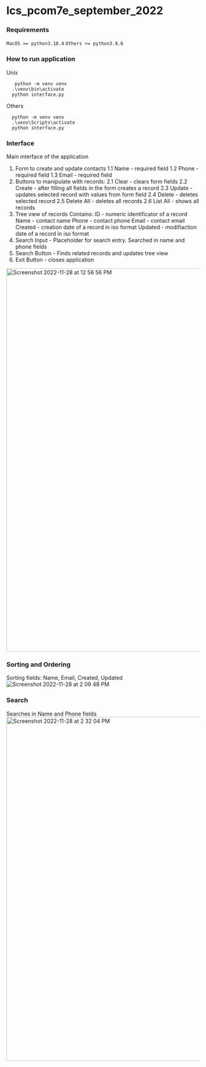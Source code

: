 # lcs_pcom7e_september_2022

### Requirements
```MacOS >= python3.10.4```
```Others >= python3.9.6```


### How to run application
Unix
```
   python -m venv venv
  .\venv\bin\activate
  python interface.py
```
Others
```
  python -m venv venv
  .\venv\Scripts\activate
  python interface.py
```

### Interface
Main interface of the application

1. Form to create and update contacts
 1.1 Name - required field
 1.2 Phone - required field
 1.3 Email - required field
2. Buttons to manipulate with records:
 2.1 Clear - clears form fields
 2.2 Create - after filling all fields in the form creates a record
 2.3 Update - updates selected record with values from form field
 2.4 Delete - deletes selected record
 2.5 Delete All - deletes all records
 2.6 List All - shows all records
3. Tree view of records
  Contains:
    ID - numeric identificator of a record
    Name - contact name
    Phone - contact phone
    Email - contact email
    Created - creation date of a record in iso format
    Updated - modifiaction date of a record in iso format
4. Search Input - Placeholder for search entry. Searched in name and phone fields
5. Search Button - Finds related records and updates tree view
6. Exit Button - closes application

<img width="1000" alt="Screenshot 2022-11-28 at 12 56 56 PM" src="https://user-images.githubusercontent.com/60176169/204245932-2c889868-5fb2-4716-9ec0-ce8ab339ea99.png">

### Sorting and Ordering
Sorting fields: Name, Email, Created, Updated
![Screenshot 2022-11-28 at 2 09 48 PM](https://user-images.githubusercontent.com/60176169/204245923-992e7b66-c331-4cce-b286-be662b26e9e8.png)

### Search
Searches in Name and Phone fields
<img width="897" alt="Screenshot 2022-11-28 at 2 32 04 PM" src="https://user-images.githubusercontent.com/60176169/204245946-fa9a94d5-3fa2-4ed9-9f43-d328194f12df.png">
